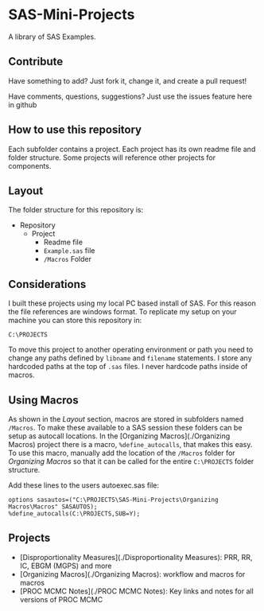 # SAS-Mini-Projects
A library of SAS Examples.  

## Contribute
Have something to add?  Just fork it, change it, and create a pull request!

Have comments, questions, suggestions? Just use the issues feature here in github

## How to use this repository
Each subfolder contains a project.  Each project has its own readme file and folder structure.  Some projects will reference other projects for components.

## Layout
The folder structure for this repository is:
* Repository
	* Project
		* Readme file
		* `Example.sas` file
		* `/Macros` Folder

## Considerations
I built these projects using my local PC based install of SAS.  For this reason the file references are windows format.  To replicate my setup on your machine you can store this repository in:

```
C:\PROJECTS
```

To move this project to another operating environment or path you need to change any paths defined by `libname` and `filename` statements.  I store any hardcoded paths at the top of `.sas` files.  I never hardcode paths inside of macros.

## Using Macros
As shown in the *Layout* section, macros are stored in subfolders named `/Macros`. To make these available to a SAS session these folders can be setup as autocall locations.  In the [Organizing Macros](./Organizing Macros) project there is a macro, `%define_autocalls`, that makes this easy.  To use this macro, manually add the location of the `/Macros` folder for *Organizing Macros* so that it can be called for the entire `C:\PROJECTS` folder structure.

Add these lines to the users autoexec.sas file:
```sas
options sasautos=("C:\PROJECTS\SAS-Mini-Projects\Organizing Macros\Macros" SASAUTOS);
%define_autocalls(C:\PROJECTS,SUB=Y);
```

## Projects
* [Disproportionality Measures](./Disproportionality Measures): PRR, RR, IC, EBGM (MGPS) and more
* [Organizing Macros](./Organizing Macros): workflow and macros for macros
* [PROC MCMC Notes](./PROC MCMC Notes): Key links and notes for all versions of PROC MCMC
